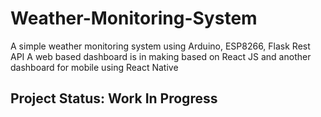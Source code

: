 # Weather-Monitoring-System
A simple weather monitoring system using Arduino, ESP8266, Flask Rest API
A web based dashboard is in making based on React JS and another dashboard for mobile using React Native

## Project Status: Work In Progress
